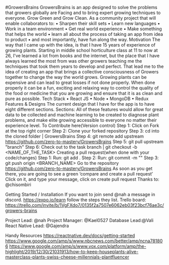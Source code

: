 #GrowersBrains
GrowersBrains is an app designed to solve the problems that growers globally are Facing and to bring expert growing techniques to everyone. Grow Green and Grow Clean.
As a community project that will enable collaborators to:
•	Sharpen their skill sets
•	Learn new languages
•	Work in a team environment
•	Get real world experience
•	Make something that helps the world
•	learn all about the process of taking an app from idea to product
•	and most importantly, have fun along the way.
Motivation
The way that I came up with the idea, is that I have 15 years of experience of growing plants. Starting in middle school horticulture class at 11 to now at 26, I've learned a lot from books and the internet, but the place that I have always learned the most from was other growers teaching me the techniques that took them years to develop and perfect.
That lead me to the idea of creating an app that brings a collective consciousness of Growers together to change the way the world grows. Growing plants can be expensive and can lead to great losses if not done properly. When done properly it can be a fun, exciting and relaxing way to control the quality of the food or medicine that you are growing and ensure that it is as clean and pure as possible.
Tech Stack
•	React JS
•	Node
•	MongoDB
•	Redux
Features & Designs
The current design that I have for the app is to have eight different sections.
Sections:
All of these features would allow for great data to be collected and machine learning to be created to diagnose plant problems, and make elite growing accessible to everyone no matter their experience level.
To Contribute here(Version control)
Step 1: Click on Fork at the top right corner
Step 2: Clone your forked repository
Step 3: cd into the cloned folder | GrowersBrains
Step 4: git remote add upstream https://github.com/zero-to-mastery/GrowersBrains
Step 5: git pull upstream "branch"
Step 6: Check out to the task branch | git checkout -b <NAME_OF_THE_TASK>
Creating a pull request(when done with your code/changes) Step 1: Run: git add .
Step 2: Run: git commit -m ""
Step 3: git push origin <BRANCH_NAME>
Go to the repository https://github.com/zero-to-mastery/GrowersBrains
As soon as you get there, you are going to see a green ‘compare and create a pull request’
Click on it, and type your message, click on create pull request
Thanks to: @chisombiri

Getting Started / Installation
If you want to join send @nah a message in discord.
 https://expo.io/learn follow the steps they list.
Trello board: https://trello.com/invite/b/1VgFXdo7/0135f2a7507e6062eb03f23bcf76ae3c/growers-brains

Project Lead: @nah
Project Manager: @Kael0527
Database Lead:@Vali
React Native Lead: @Gajendra

Handy Resources
https://reactnative.dev/docs/getting-started
https://www.google.com/amp/s/www.nbcnews.com/better/amp/ncna781806
https://www.google.com/amp/s/www.vox.com/platform/amp/the-highlight/2019/12/30/21031913/how-to-keep-houseplants-alive-masterclass-plants-swiss-cheese-millennials-plantfluencer

